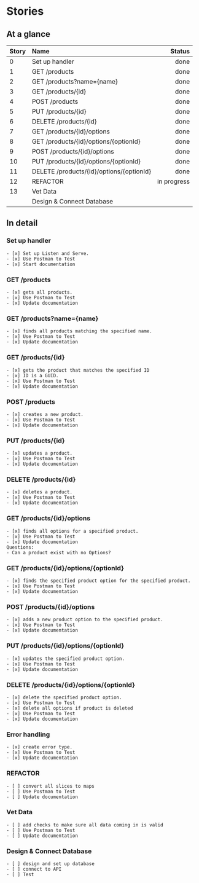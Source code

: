 # Stories

## At a glance
| Story | Name | Status |
| :--- | :--- | ---: |
| 0 | Set up handler            | done |
| 1 | GET /products             | done |
| 2 | GET /products?name={name} | done |
| 3 | GET /products/{id}        | done |
| 4 | POST /products            | done |
| 5 | PUT /products/{id}        | done |
| 6 | DELETE /products/{id}     | done |
| 7 | GET /products/{id}/options                | done |
| 8 | GET /products/{id}/options/{optionId}     | done |
| 9 | POST /products/{id}/options               | done |
| 10 | PUT /products/{id}/options/{optionId}    | done |
| 11 | DELETE /products/{id}/options/{optionId} | done |
| 12 | REFACTOR                 | in progress |
| 13 | Vet Data                 |  |
|  | Design & Connect Database     |   |

## In detail
### Set up handler
    - [x] Set up Listen and Serve.
    - [x] Use Postman to Test
    - [x] Start documentation

### GET /products
    - [x] gets all products.
    - [x] Use Postman to Test
    - [x] Update documentation

### GET /products?name={name}
    - [x] finds all products matching the specified name.
    - [x] Use Postman to Test
    - [x] Update documentation

### GET /products/{id}
    - [x] gets the product that matches the specified ID 
    - [x] ID is a GUID.
    - [x] Use Postman to Test
    - [x] Update documentation

### POST /products
    - [x] creates a new product.
    - [x] Use Postman to Test
    - [x] Update documentation

### PUT /products/{id}
    - [x] updates a product.
    - [x] Use Postman to Test
    - [x] Update documentation

### DELETE /products/{id}
    - [x] deletes a product.
    - [x] Use Postman to Test
    - [x] Update documentation

### GET /products/{id}/options
    - [x] finds all options for a specified product.
    - [x] Use Postman to Test
    - [x] Update documentation
    Questions:
    - Can a product exist with no Options?

### GET /products/{id}/options/{optionId}
    - [x] finds the specified product option for the specified product.
    - [x] Use Postman to Test
    - [x] Update documentation

### POST /products/{id}/options
    - [x] adds a new product option to the specified product.
    - [x] Use Postman to Test
    - [x] Update documentation

### PUT /products/{id}/options/{optionId}
    - [x] updates the specified product option.
    - [x] Use Postman to Test
    - [x] Update documentation

### DELETE /products/{id}/options/{optionId}
    - [x] delete the specified product option.
    - [x] Use Postman to Test
    - [x] delete all options if product is deleted
    - [x] Use Postman to Test
    - [x] Update documentation

### Error handling
    - [x] create error type.
    - [x] Use Postman to Test
    - [x] Update documentation

### REFACTOR
    - [ ] convert all slices to maps
    - [ ] Use Postman to Test
    - [ ] Update documentation

### Vet Data
    - [ ] add checks to make sure all data coming in is valid
    - [ ] Use Postman to Test
    - [ ] Update documentation

### Design & Connect Database
    - [ ] design and set up database
    - [ ] connect to API
    - [ ] Test

